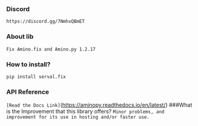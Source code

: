 ### Discord
`https://discord.gg/7NmhxQBmET`
### About lib
`Fix Amino.fix and Amino.py 1.2.17`
### How to install?
`pip install serval.fix`
### API Reference
`[Read the Docs Link]`(https://aminopy.readthedocs.io/en/latest/)
###What is the Improvement that this library offers?
`Minor problems, and improvement for its use in hosting and/or faster use.`